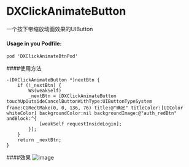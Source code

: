 # DXClickAnimateButton
一个按下带缩放动画效果的UIButton
#### Usage in you Podfile:
```objc
pod 'DXClickAnimateBtnPod'
```
####使用方法
```objc
-(DXClickAnimateButton *)nextBtn {
    if (!_nextBtn) {
        WS(weakSelf)
        _nextBtn = [DXClickAnimateButton touchUpOutsideCancelButtonWithType:UIButtonTypeSystem frame:CGRectMake(0, 0, 136, 76) title:@"确定" titleColor:[UIColor whiteColor] backgroundColor:nil backgroundImage:@"auth_redBtn" andBlock:^{
            [weakSelf requestInsideLogin];
        }];
    }
    return _nextBtn;
}

```
####效果
![image](https://github.com/wgziOS/DXClickAnimateButton/blob/main/buttonExp.gif)

